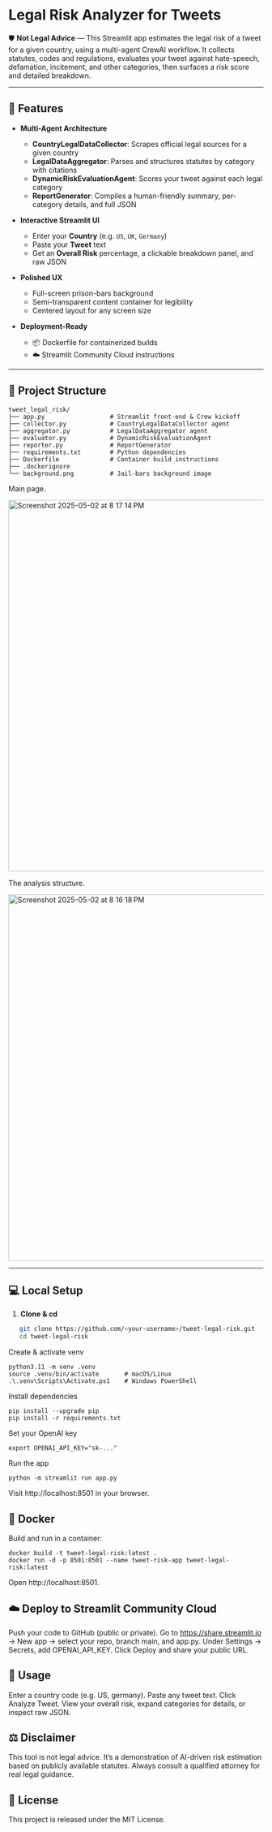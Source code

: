 # Legal Risk Analyzer for Tweets

🛡️ **Not Legal Advice** — This Streamlit app estimates the legal risk of a tweet for a given country, using a multi-agent CrewAI workflow. It collects statutes, codes and regulations, evaluates your tweet against hate-speech, defamation, incitement, and other categories, then surfaces a risk score and detailed breakdown.

---

## 🚀 Features

- **Multi-Agent Architecture**  
  - **CountryLegalDataCollector**: Scrapes official legal sources for a given country  
  - **LegalDataAggregator**: Parses and structures statutes by category with citations  
  - **DynamicRiskEvaluationAgent**: Scores your tweet against each legal category  
  - **ReportGenerator**: Compiles a human-friendly summary, per-category details, and full JSON  

- **Interactive Streamlit UI**  
  - Enter your **Country** (e.g. `US`, `UK`, `Germany`)  
  - Paste your **Tweet** text  
  - Get an **Overall Risk** percentage, a clickable breakdown panel, and raw JSON  

- **Polished UX**  
  - Full-screen prison-bars background  
  - Semi-transparent content container for legibility  
  - Centered layout for any screen size  

- **Deployment-Ready**  
  - 📦 Dockerfile for containerized builds  
  - ☁️ Streamlit Community Cloud instructions  

---

## 🔧 Project Structure

```text
tweet_legal_risk/
├── app.py                  # Streamlit front-end & Crew kickoff
├── collector.py            # CountryLegalDataCollector agent
├── aggregator.py           # LegalDataAggregator agent
├── evaluator.py            # DynamicRiskEvaluationAgent
├── reporter.py             # ReportGenerator
├── requirements.txt        # Python dependencies
├── Dockerfile              # Container build instructions
├── .dockerignore
└── background.png          # Jail-bars background image
```

Main page.

<img width="732" alt="Screenshot 2025-05-02 at 8 17 14 PM" src="https://github.com/user-attachments/assets/31fabe4f-ef20-4c6a-9d79-a68fd3aefb0d" />

The analysis structure.

<img width="722" alt="Screenshot 2025-05-02 at 8 16 18 PM" src="https://github.com/user-attachments/assets/1c286d61-0a31-4f5e-bbb9-b947332f2436" />

---

## 💻 Local Setup

1. **Clone & cd**  

```bash
   git clone https://github.com/<your-username>/tweet-legal-risk.git
   cd tweet-legal-risk
```
Create & activate venv
```
python3.11 -m venv .venv
source .venv/bin/activate       # macOS/Linux
.\.venv\Scripts\Activate.ps1    # Windows PowerShell
```
Install dependencies
```
pip install --upgrade pip
pip install -r requirements.txt
```
Set your OpenAI key
```
export OPENAI_API_KEY="sk-..."
```
Run the app
```
python -m streamlit run app.py
```
Visit http://localhost:8501 in your browser.

## 🐳 Docker

Build and run in a container:
```
docker build -t tweet-legal-risk:latest .
docker run -d -p 8501:8501 --name tweet-risk-app tweet-legal-risk:latest
```

Open http://localhost:8501.

## ☁️ Deploy to Streamlit Community Cloud

Push your code to GitHub (public or private).
Go to https://share.streamlit.io → New app → select your repo, branch main, and app.py.
Under Settings → Secrets, add OPENAI_API_KEY.
Click Deploy and share your public URL.

## 🎯 Usage

Enter a country code (e.g. US, germany).
Paste any tweet text.
Click Analyze Tweet.
View your overall risk, expand categories for details, or inspect raw JSON.

## ⚖️ Disclaimer

This tool is not legal advice. It’s a demonstration of AI-driven risk estimation based on publicly available statutes. Always consult a qualified attorney for real legal guidance.

## 📄 License

This project is released under the MIT License.
